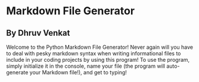 <h1>Markdown File Generator</h1>
<h2>By Dhruv Venkat</h2>
<p>Welcome to the Python Markdown File Generator! Never again will you have to deal with pesky markdown syntax when writing informational files to include in your coding projects by using this program! To use the program, simply initialize it in the console, name your file (the program will auto-generate your Markdown file!), and get to typing! </p>
